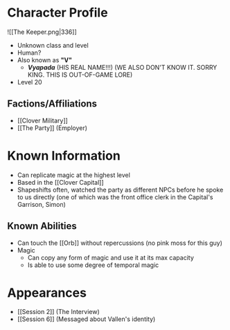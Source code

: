 # Character Profile
![[The Keeper.png|336]]
- Unknown class and level
- Human?
- Also known as **"V"**
	- ***Vyapada*** (HIS REAL NAME!!!) (WE ALSO DON'T KNOW IT. SORRY KING. THIS IS OUT-OF-GAME LORE)
- Level 20

## Factions/Affiliations
- [[Clover Military]]
- [[The Party]] (Employer)

# Known Information
- Can replicate magic at the highest level
- Based in the [[Clover Capital]]
- Shapeshifts often, watched the party as different NPCs before he spoke to us directly (one of which was the front office clerk in the Capital's Garrison, Simon)

## Known Abilities
- Can touch the [[Orb]] without repercussions (no pink moss for this guy)
- Magic
	- Can copy any form of magic and use it at its max capacity
	- Is able to use some degree of temporal magic

# Appearances
- [[Session 2]] (The Interview)
- [[Session 6]] (Messaged about Vallen's identity)
